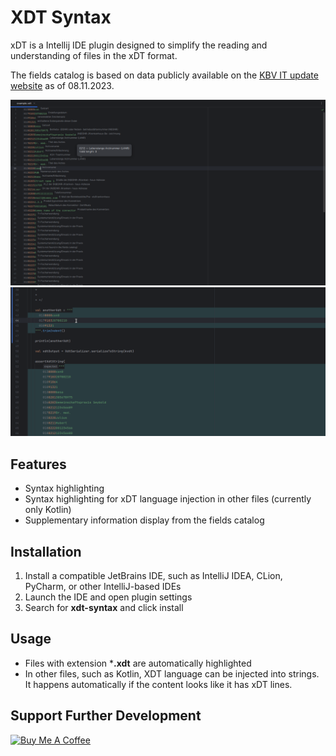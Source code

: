 # XDT Syntax

<!-- Plugin description -->
xDT is a Intellij IDE plugin designed to simplify the reading and understanding of files in the xDT format.

The fields catalog is based on data publicly available on
the [KBV IT update website](https://update.kbv.de/ita-update/Service-Informationen/Feldkatalog/KBV_ITA_SIEX_Feld_und_Regelkatalog.pdf)
as of 08.11.2023.
<!-- Plugin description end -->

![Current File](/assets/screenshot.png "xDT file highlighting")
![Current File](/assets/demo.gif "xDT language injection")

## Features

- Syntax highlighting
- Syntax highlighting for xDT language injection in other files (currently only Kotlin)
- Supplementary information display from the fields catalog

## Installation

1. Install a compatible JetBrains IDE, such as IntelliJ IDEA, CLion, PyCharm, or other IntelliJ-based IDEs
2. Launch the IDE and open plugin settings
3. Search for **xdt-syntax** and click install

## Usage

- Files with extension ***.xdt** are automatically highlighted
- In other files, such as Kotlin, XDT language can be injected into strings. It happens automatically if the content
  looks like it has xDT lines.

## Support Further Development

<a href="https://www.buymeacoffee.com/aignatev" target="_blank"><img src="https://cdn.buymeacoffee.com/buttons/v2/default-yellow.png" alt="Buy Me A Coffee" style="height: 60px !important;width: 217px !important;" ></a>
